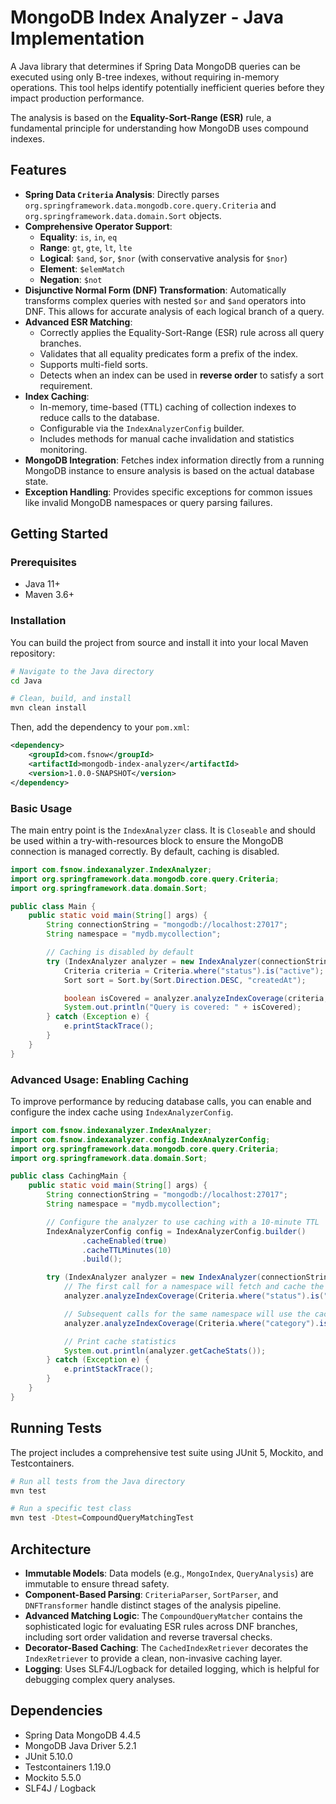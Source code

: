 # MongoDB Index Analyzer - Java Implementation

A Java library that determines if Spring Data MongoDB queries can be executed using only B-tree indexes, without requiring in-memory operations. This tool helps identify potentially inefficient queries before they impact production performance.

The analysis is based on the **Equality-Sort-Range (ESR)** rule, a fundamental principle for understanding how MongoDB uses compound indexes.

## Features

-   **Spring Data `Criteria` Analysis**: Directly parses `org.springframework.data.mongodb.core.query.Criteria` and `org.springframework.data.domain.Sort` objects.
-   **Comprehensive Operator Support**:
    -   **Equality**: `is`, `in`, `eq`
    -   **Range**: `gt`, `gte`, `lt`, `lte`
    -   **Logical**: `$and`, `$or`, `$nor` (with conservative analysis for `$nor`)
    -   **Element**: `$elemMatch`
    -   **Negation**: `$not`
-   **Disjunctive Normal Form (DNF) Transformation**: Automatically transforms complex queries with nested `$or` and `$and` operators into DNF. This allows for accurate analysis of each logical branch of a query.
-   **Advanced ESR Matching**:
    -   Correctly applies the Equality-Sort-Range (ESR) rule across all query branches.
    -   Validates that all equality predicates form a prefix of the index.
    -   Supports multi-field sorts.
    -   Detects when an index can be used in **reverse order** to satisfy a sort requirement.
-   **Index Caching**:
    -   In-memory, time-based (TTL) caching of collection indexes to reduce calls to the database.
    -   Configurable via the `IndexAnalyzerConfig` builder.
    -   Includes methods for manual cache invalidation and statistics monitoring.
-   **MongoDB Integration**: Fetches index information directly from a running MongoDB instance to ensure analysis is based on the actual database state.
-   **Exception Handling**: Provides specific exceptions for common issues like invalid MongoDB namespaces or query parsing failures.

## Getting Started

### Prerequisites

-   Java 11+
-   Maven 3.6+

### Installation

You can build the project from source and install it into your local Maven repository:

```bash
# Navigate to the Java directory
cd Java

# Clean, build, and install
mvn clean install
```

Then, add the dependency to your `pom.xml`:

```xml
<dependency>
    <groupId>com.fsnow</groupId>
    <artifactId>mongodb-index-analyzer</artifactId>
    <version>1.0.0-SNAPSHOT</version>
</dependency>
```

### Basic Usage

The main entry point is the `IndexAnalyzer` class. It is `Closeable` and should be used within a try-with-resources block to ensure the MongoDB connection is managed correctly. By default, caching is disabled.

```java
import com.fsnow.indexanalyzer.IndexAnalyzer;
import org.springframework.data.mongodb.core.query.Criteria;
import org.springframework.data.domain.Sort;

public class Main {
    public static void main(String[] args) {
        String connectionString = "mongodb://localhost:27017";
        String namespace = "mydb.mycollection";

        // Caching is disabled by default
        try (IndexAnalyzer analyzer = new IndexAnalyzer(connectionString)) {
            Criteria criteria = Criteria.where("status").is("active");
            Sort sort = Sort.by(Sort.Direction.DESC, "createdAt");

            boolean isCovered = analyzer.analyzeIndexCoverage(criteria, sort, namespace);
            System.out.println("Query is covered: " + isCovered);
        } catch (Exception e) {
            e.printStackTrace();
        }
    }
}
```

### Advanced Usage: Enabling Caching

To improve performance by reducing database calls, you can enable and configure the index cache using `IndexAnalyzerConfig`.

```java
import com.fsnow.indexanalyzer.IndexAnalyzer;
import com.fsnow.indexanalyzer.config.IndexAnalyzerConfig;
import org.springframework.data.mongodb.core.query.Criteria;
import org.springframework.data.domain.Sort;

public class CachingMain {
    public static void main(String[] args) {
        String connectionString = "mongodb://localhost:27017";
        String namespace = "mydb.mycollection";

        // Configure the analyzer to use caching with a 10-minute TTL
        IndexAnalyzerConfig config = IndexAnalyzerConfig.builder()
                .cacheEnabled(true)
                .cacheTTLMinutes(10)
                .build();

        try (IndexAnalyzer analyzer = new IndexAnalyzer(connectionString, config)) {
            // The first call for a namespace will fetch and cache the indexes
            analyzer.analyzeIndexCoverage(Criteria.where("status").is("active"), null, namespace);

            // Subsequent calls for the same namespace will use the cache
            analyzer.analyzeIndexCoverage(Criteria.where("category").is("A"), null, namespace);

            // Print cache statistics
            System.out.println(analyzer.getCacheStats());
        } catch (Exception e) {
            e.printStackTrace();
        }
    }
}
```

## Running Tests

The project includes a comprehensive test suite using JUnit 5, Mockito, and Testcontainers.

```bash
# Run all tests from the Java directory
mvn test

# Run a specific test class
mvn test -Dtest=CompoundQueryMatchingTest
```

## Architecture

-   **Immutable Models**: Data models (e.g., `MongoIndex`, `QueryAnalysis`) are immutable to ensure thread safety.
-   **Component-Based Parsing**: `CriteriaParser`, `SortParser`, and `DNFTransformer` handle distinct stages of the analysis pipeline.
-   **Advanced Matching Logic**: The `CompoundQueryMatcher` contains the sophisticated logic for evaluating ESR rules across DNF branches, including sort order validation and reverse traversal checks.
-   **Decorator-Based Caching**: The `CachedIndexRetriever` decorates the `IndexRetriever` to provide a clean, non-invasive caching layer.
-   **Logging**: Uses SLF4J/Logback for detailed logging, which is helpful for debugging complex query analyses.

## Dependencies

-   Spring Data MongoDB 4.4.5
-   MongoDB Java Driver 5.2.1
-   JUnit 5.10.0
-   Testcontainers 1.19.0
-   Mockito 5.5.0
-   SLF4J / Logback